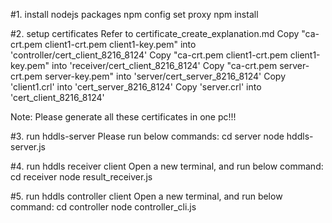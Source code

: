 
#1. install nodejs packages
npm config set proxy <proxy>
npm install

#2. setup certificates
Refer to certificate_create_explanation.md
	Copy "ca-crt.pem client1-crt.pem client1-key.pem" into 'controller/cert_client_8216_8124'
	Copy "ca-crt.pem client1-crt.pem client1-key.pem" into 'receiver/cert_client_8216_8124'
	Copy "ca-crt.pem server-crt.pem server-key.pem" into 'server/cert_server_8216_8124'
	Copy 'client1.crl' into 'cert_server_8216_8124'
	Copy 'server.crl' into 'cert_client_8216_8124'

Note:
    Please generate all these certificates in one pc!!!


#3. run hddls-server
Please run below commands:
	cd server
	node hddls-server.js


#4. run hddls receiver client
Open a new terminal, and run below command:
	cd receiver
	node result_receiver.js

#5. run hddls controller client
Open a new terminal, and run below command:
	cd controller
	node controller_cli.js
